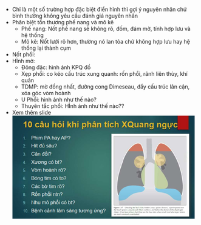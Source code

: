 - Chỉ là một số trường hợp đặc biệt điển hình thì gợi ý nguyên nhân chứ bình thường không yêu cầu đánh giá nguyên nhân
- Phân biệt tổn thương phế nang và mô kẽ
	- Phế nang: Nốt phế nang sẽ không rõ, đốm, đám mờ, tính hợp lưu và hệ thống
	- Mô kẽ: Nốt lưới rõ hơn, thường nó lan tỏa chứ không hợp lưu hay hệ thống lại thành cụm
- Nốt phổi:
- HÌnh mờ:
	- Đông đặc: hình ảnh KPQ đồ
	- Xẹp phổi: co kéo cấu trúc xung quanh: rốn phổi, rãnh liên thùy, khí quản
	- TDMP: mờ đồng nhất, đường cong Dimeseau, đẩy cấu trúc lân cận, xóa góc vòm hoành
	- U Phổi: hình ảnh như thế nào?
	- Thuyên tắc phổi: HÌnh ảnh như thế nào??
- Xem thêm slide
![Buổi 5-Hệ Hô hấp (Nội)-1687359665255.jpeg](../../../../200%20Files/image/image/Bu%E1%BB%95i%205-H%E1%BB%87%20H%C3%B4%20h%E1%BA%A5p%20(N%E1%BB%99i)-1687359665255.jpeg)